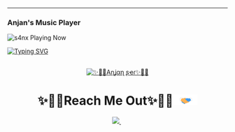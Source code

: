 ---
<h3>Anjan's Music Player</h3>

<img src="https://readme-spotify-status-rho.vercel.app/api/run-spotify-status.py" alt="s4nx Playing Now" width="500" />
 
<a href="https://github.com/Siliguri-design"><img src="https://readme-typing-svg.demolab.com?font=Rubik+Dirt&size=65&pause=1000&color=F72C3F&background=FF20A500&center=true&vCenter=true&width=1000&height=150&lines=My+Name+Anjan+Dhar;Visit us;+✨️🧑‍💻Anjan Dhar✨️🧑‍💻;Thank you" alt="Typing SVG" /></a>   
</p>
<br>
<div align="center">
<a href='https://glow-slinky-animation.vercel.app/' target="_blank"><img alt='✨️🧑‍💻Aɳʝαɳ ʂҽɾ✨️🧑‍💻' src='https://img.shields.io/badge/✨️Anjan dhar✨️_-10000000?style=for-the-badge&logo= ✨️🧑‍💻Aɳʝαɳ ԃԋαɾ✨️🧑‍💻&logoColor=white&labelColor=darkred&color=darkblue'/></a>

<br>


<h1 align="center"><b>✨️🧑‍💻Reach Me Out✨️🧑‍💻</b><img src="https://github.com/0xAbdulKhalid/0xAbdulKhalid/raw/main/assets/mdImages/handshake.gif" width="55"></h1>


  <a href="https://wa.me/qr/ONS6OC44U2MJB1">
    <img src="https://img.shields.io/badge/WhatsApp-yellow?style=for-the-badge&logo=WhatsApp&logoColor=black" />
  </a>&nbsp;
  
  
